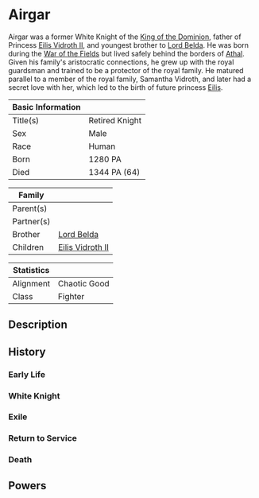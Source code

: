 # Airgar

Airgar was a former White Knight of the [King of the Dominion](aluuard_vidroth.md), father of Princess [Eilis Vidroth II](eilis_vidroth.md), and youngest brother to [Lord Belda](saywin_belda.md). He was born during the [War of the Fields](../Events/war_of_the_fields.md) but lived safely behind the borders of [Athal](../Locations/Land/caelus.md#athal). Given his family's aristocratic connections, he grew up with the royal guardsman and trained to be a protector of the royal family. He matured parallel to a member of the royal family, Samantha Vidroth, and later had a secret love with her, which led to the birth of future princess [Eilis](eilis_vidroth.md).

| Basic Information | |
| - | - |
| Title(s) | Retired Knight |
| Sex | Male |
| Race | Human |
| Born | 1280 PA |
| Died | 1344 PA (64) |

| Family | |
| - | - |
| Parent(s) | |
| Partner(s) | |
| Brother | [Lord Belda](saywin_belda.md) |
| Children | [Eilis Vidroth II](eilis_vidroth.md) |

| Statistics | |
| - | - |
| Alignment | Chaotic Good |
| Class | Fighter |

## Description

## History

### Early Life

### White Knight

### Exile

### Return to Service

### Death

## Powers

